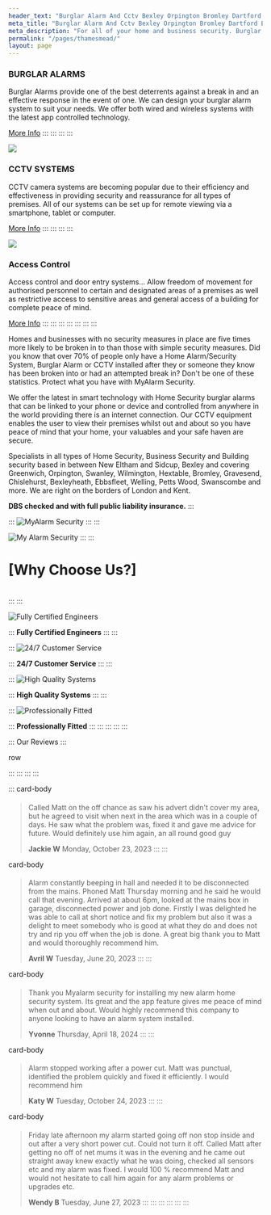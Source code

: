 ```yaml
---
header_text: "Burglar Alarm And Cctv Bexley Orpington Bromley Dartford Eltham"
meta_title: "Burglar Alarm And Cctv Bexley Orpington Bromley Dartford Eltham"
meta_description: "For all of your home and business security. Burglar Alarm Servicing, Burglar Alarm Installation, Alarm Battery and CCTV.. Call 020 8302 4065 or send an email"
permalink: "/pages/thamesmead/"
layout: page
---
```


### BURGLAR ALARMS 

Burglar Alarms provide one of the best deterrents against a break in and an effective response in the event of one. We can design your burglar alarm system to suit your needs. We offer both wired and wireless systems with the latest app controlled technology.

[More Info](../categories/burglar-alarms.php.html)
:::
:::
:::
:::

[![](https://res.cloudinary.com/kbs/image/upload/f_auto,q_auto,w_370,h_370,c_fill/ejajxywfmnfgavh5xtn3.png)](../categories/cctv.php.html "View More")

### CCTV SYSTEMS 

CCTV camera systems are becoming popular due to their efficiency and effectiveness in providing security and reassurance for all types of premises. All of our systems can be set up for remote viewing via a smartphone, tablet or computer.

[More Info](../categories/cctv.php.html)
:::
:::
:::
:::

[![](https://res.cloudinary.com/kbs/image/upload/f_auto,q_auto,w_370,h_370,c_fill/dgxdicyzg24k2lcuvdbl.png)](../categories/access-control.php.html "View More")

### Access Control 

Access control and door entry systems\... Allow freedom of movement for authorised personnel to certain and designated areas of a premises as well as restrictive access to sensitive areas and general access of a building for complete peace of mind.

[More Info](../categories/access-control.php.html)
:::
:::
:::
:::
:::
:::
:::

Homes and businesses with no security measures in place are five times more likely to be broken in to than those with simple security measures. Did you know that over 70% of people only have a Home Alarm/Security System, Burglar Alarm or CCTV installed after they or someone they know has been broken into or had an attempted break in? Don\'t be one of these statistics. Protect what you have with MyAlarm Security.

We offer the latest in smart technology with Home Security burglar alarms that can be linked to your phone or device and controlled from anywhere in the world providing there is an internet connection. Our CCTV equipment enables the user to view their premises whilst out and about so you have peace of mind that your home, your valuables and your safe haven are secure.

Specialists in all types of Home Security, Business Security and Building security based in between New Eltham and Sidcup, Bexley and covering Greenwich, Orpington, Swanley, Wilmington, Hextable, Bromley, Gravesend, Chislehurst, Bexleyheath, Ebbsfleet, Welling, Petts Wood, Swanscombe and more. We are right on the borders of London and Kent.

**DBS checked and with full public liability insurance.**
:::

::: 
![MyAlarm Security](https://res.cloudinary.com/kbs/image/upload/f_auto,q_auto/oeflaeyeglmvvu4nxkv0.png "MyAlarm Security")
:::
:::

![My Alarm Security](https://res.cloudinary.com/kbs/image/upload/f_auto,q_auto/rubndkmdvgoxj9berm3a.jpg "My Alarm Security")
:::
:::

# [Why Choose Us?] 

\
:::
:::

![Fully Certified Engineers](https://res.cloudinary.com/kbs/image/upload/f_auto,q_auto/ytwmwogsrbck9axbamnu.png "Fully Certified Engineers")

::: 
**Fully Certified Engineers**
:::
:::

::: 
![24/7 Customer Service](https://res.cloudinary.com/kbs/image/upload/f_auto,q_auto/iqrzhnfuuzobhjxhovcu.png "24/7 Customer Service")

::: 
**24/7 Customer Service**
:::
:::

::: 
![High Quality Systems](https://res.cloudinary.com/kbs/image/upload/f_auto,q_auto/uwb4yiykbcwepkugogci.png "High Quality Systems")

::: 
**High Quality Systems**
:::
:::

::: 
![Professionally Fitted](https://res.cloudinary.com/kbs/image/upload/f_auto,q_auto/ln9gryvfgmobruniuoxm.png "Professionally Fitted")

::: 
**Professionally Fitted**
:::
:::
:::
:::
:::

::: 
Our Reviews
:::

 row
 
:::
:::
:::
:::

::: card-body
####      

> Called Matt on the off chance as saw his advert didn\'t cover my area, but he agreed to visit when next in the area which was in a couple of days. He saw what the problem was, fixed it and gave me advice for future. Would definitely use him again, an all round good guy
>
> **Jackie W** Monday, October 23, 2023
:::
:::

 card-body
####      

> Alarm constantly beeping in hall and needed it to be disconnected from the mains. Phoned Matt Thursday morning and he said he would call that evening. Arrived at about 6pm, looked at the mains box in garage, disconnected power and job done. Firstly I was delighted he was able to call at short notice and fix my problem but also it was a delight to meet somebody who is good at what they do and does not try and rip you off when the job is done. A great big thank you to Matt and would thoroughly recommend him.
>
> **Avril W** Tuesday, June 20, 2023
:::
:::

 card-body
####      

> Thank you Myalarm security for installing my new alarm home security system. Its great and the app feature gives me peace of mind when out and about. Would highly recommend this company to anyone looking to have an alarm system installed.
>
> **Yvonne** Thursday, April 18, 2024
:::
:::

 card-body
####      

> Alarm stopped working after a power cut. Matt was punctual, identified the problem quickly and fixed it efficiently. I would recommend him
>
> **Katy W** Tuesday, October 24, 2023
:::
:::

 card-body
####      

> Friday late afternoon my alarm started going off non stop inside and out after a very short power cut. Could not turn it off. Called Matt after getting no off of net mums it was in the evening and he came out straight away knew exactly what he was doing, checked all sensors etc and my alarm was fixed. I would 100 % recommend Matt and would not hesitate to call him again for any alarm problems or upgrades etc.
>
> **Wendy B** Tuesday, June 27, 2023
:::
:::
:::
:::
:::
:::